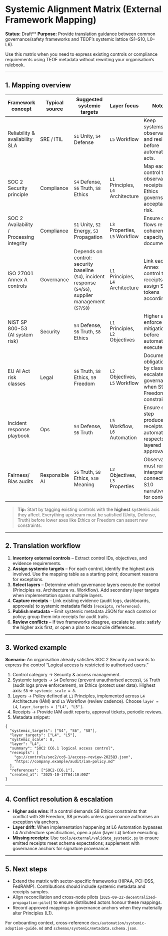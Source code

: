 <!-- markdownlint-disable MD013 -->
# Systemic Alignment Matrix (External Framework Mapping)

**Status:** Draft**
**Purpose:** Provide translation guidance between common governance/safety frameworks and TEOF’s systemic lattice (S1–S10, L0–L6).

Use this matrix when you need to express existing controls or compliance requirements using TEOF metadata without rewriting your organisation’s rulebook.

---

## 1. Mapping overview

| Framework concept | Typical source | Suggested systemic targets | Layer focus | Notes |
| --- | --- | --- | --- | --- |
| Reliability & availability SLA | SRE / ITIL | `S1` Unity, `S4` Defense | `L5` Workflow | Keep systems observable and resilient before automation acts. |
| SOC 2 Security principle | Compliance | `S4` Defense, `S6` Truth, `S8` Ethics | `L1` Principles, `L4` Architecture | Map each control to observable receipts; Ethics governs acceptable risk. |
| SOC 2 Availability / Processing integrity | Compliance | `S1` Unity, `S2` Energy, `S3` Propagation | `L3` Properties, `L5` Workflow | Ensure data flows remain coherent and capacity is documented. |
| ISO 27001 Annex A controls | Governance | Depends on control: security baseline (`S4`), incident response (`S4`/`S6`), supplier management (`S7`/`S8`) | `L1` Principles, `L4` Architecture | Link each Annex control to receipts and assign S tokens accordingly. |
| NIST SP 800-53 (AI system risk) | Security | `S4` Defense, `S6` Truth, `S8` Ethics | `L1` Principles, `L2` Objectives | Higher axes enforce risk mitigation before automation executes. |
| EU AI Act risk classes | Legal | `S6` Truth, `S8` Ethics, `S9` Freedom | `L2` Objectives, `L5` Workflow | Document obligations by class; escalate to governance when S9 Freedom constrained. |
| Incident response playbook | Ops | `S4` Defense, `S6` Truth | `L5` Workflow, `L6` Automation | Ensure every step produces receipts and automation respects layered approvals. |
| Fairness/ Bias audits | Responsible AI | `S6` Truth, `S8` Ethics, `S10` Meaning | `L2` Objectives, `L3` Properties | Observations must remain interpretable; connect to S10 narratives for context. |

> **Tip:** Start by tagging existing controls with the **highest** systemic axis they affect. Everything upstream must be satisfied (Unity, Defense, Truth) before lower axes like Ethics or Freedom can assert new constraints.

---

## 2. Translation workflow

1. **Inventory external controls** – Extract control IDs, objectives, and evidence requirements.
2. **Assign systemic targets** – For each control, identify the highest axis involved. Use the mapping table as a starting point; document reasons for exceptions.
3. **Select layers** – Determine which governance layers execute the control (Principles vs. Architecture vs. Workflow). Add secondary layer targets when implementation spans multiple layers.
4. **Capture receipts** – Link existing evidence (audit logs, dashboards, approvals) to systemic metadata fields (`receipts`, `references`).
5. **Publish metadata** – Emit systemic metadata JSON for each control or policy; group them into receipts for audit trails.
6. **Review conflicts** – If two frameworks disagree, escalate by axis: satisfy the higher axis first, or open a plan to reconcile differences.

---

## 3. Worked example

**Scenario:** An organisation already satisfies SOC 2 Security and wants to express the control “Logical access is restricted to authorised users.”

1. Control category → Security & access management.
2. Systemic targets → `S4` Defense (prevent unauthorised access), `S6` Truth (audit logs prove enforcement), `S8` Ethics (protect user data). Highest axis: `S8` ⇒ `systemic_scale = 8`.
3. Layers → Policy defined at `L1` Principles, implemented across `L4` Architecture (IAM) and `L5` Workflow (review cadence). Choose `layer = L4`, `layer_targets = ["L4", "L5"]`.
4. Receipts → Provide IAM audit reports, approval tickets, periodic reviews.
5. Metadata snippet:

```jsonc
{
  "systemic_targets": ["S4", "S6", "S8"],
  "layer_targets": ["L4", "L5"],
  "systemic_scale": 8,
  "layer": "L4",
  "summary": "SOC2 CC6.1 logical access control",
  "receipts": [
    "gs://controls/soc2/cc6-1/access-review-2025Q3.json",
    "https://company.example/audit/iam-policy.md"
  ],
  "references": ["SOC2-CC6.1"],
  "created_at": "2025-10-17T04:10:00Z"
}
```

---

## 4. Conflict resolution & escalation

- **Higher axis wins**: If a control demands S8 Ethics constraints that conflict with S9 Freedom, S8 prevails unless governance authorises an exception via anchors.
- **Layer drift**: When implementation happening at L6 Automation bypasses L4 Architecture specifications, open a plan (layer `L4`) before executing.
- **Missing receipts**: Use `tools/external/validate_systemic.py` to ensure emitted receipts meet schema expectations; supplement with governance anchors for signature provenance.

---

## 5. Next steps

- Extend the matrix with sector-specific frameworks (HIPAA, PCI-DSS, FedRAMP). Contributions should include systemic metadata and receipts samples.
- Align reconciliation and cross-node pilots (`2025-09-22-decentralized-propagation-pilot`) to ensure distributed actors honour these mappings.
- Record approved mappings in governance anchors when they materially alter Principles (L1).

For onboarding context, cross-reference `docs/automation/systemic-adoption-guide.md` and `schemas/systemic/metadata.schema.json`.

